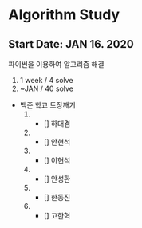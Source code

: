 # Algorithm Study
## Start Date: JAN 16. 2020
파이썬을 이용하여 알고리즘 해결

1. 1 week / 4 solve
2. ~JAN / 40 solve


- 백준 학교 도장깨기
  1. - [] 하대겸
  2. - [] 안현석
  3. - [] 이현석
  4. - [] 안성환
  5. - [] 한동진
  6. - [] 고한혁
